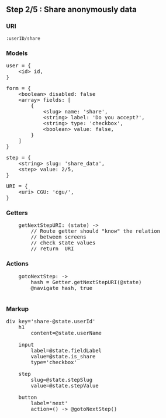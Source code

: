 

## Step 2/5 : Share anonymously data

### URI

`:userID/share`


### Models

<pre>
user = {
	&lt;id&gt; id,
}
</pre>
<pre>
form = {
    &lt;boolean&gt; disabled: false
	&lt;array&gt; fields: [
		{
		    &lt;slug&gt; name: 'share',
		    &lt;string&gt; label: 'Do you accept?',
		    &lt;string&gt; type: 'checkbox',
		    &lt;boolean&gt; value: false,
		}
	]
}
</pre>
<pre>
step = {
	&lt;string&gt; slug: 'share_data',
	&lt;step&gt; value: 2/5,
}
</pre>
<pre>
URI = {
	&lt;uri&gt; CGU: 'cgu/',
}
</pre>


### Getters

<pre>
    getNextStepURI: (state) ->
        // Route getter should "know" the relation
        // between screens
        // check state values
        // return <URI> URI
</pre>


### Actions

<pre>
    gotoNextStep: ->
        hash = Getter.getNextStepURI(@state)
        @navigate hash, true

</pre>


### Markup
<pre>
div key='share-@state.userId'
	h1
		content=@state.userName

    input
        label=@state.fieldLabel
        value=@state.is_share
        type='checkbox'

	step
		slug=@state.stepSlug
		value=@state.stepValue

	button
		label='next'
		action=() -> @gotoNextStep()
</pre>
